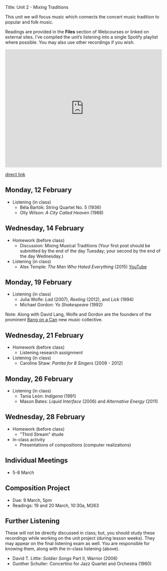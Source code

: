 Title: Unit 2 - Mixing Traditions

This unit we will focus music which connects the concert music tradition to popular and folk music.

Readings are provided in the **Files** section of Webcourses or linked on external sites. I’ve compiled the unit’s listening into a single Spotify playlist where possible. You may also use other recordings if you wish.

<iframe src="https://embed.spotify.com/?uri=spotify%3Auser%3Adavemacdo%3Aplaylist%3A1yRZ66nhTZbLyEj2ygRwNp" width="100%" height="380" frameborder="0" allowtransparency="true"></iframe>

[direct link](https://open.spotify.com/user/davemacdo/playlist/1yRZ66nhTZbLyEj2ygRwNp)

## Monday, 12 February

- Listening (in class)
	- Béla Bartók: String Quartet No. 5 (1936)
	- Olly Wilson: _A City Called Heaven_ (1988)

## Wednesday, 14 February

- Homework (before class)
	- Discussion: Mixing Musical Traditions (Your first post should be submitted by the end of the day Tuesday; your second by the end of the day Wednesday.)
- Listening (in class)
	- Alex Temple: _The Man Who Hated Everything_ (2015) [YouTube](https://youtu.be/ieatSGff-rE)

## Monday, 19 February

- Listening (in class)
	- Julia Wolfe: _Lad_ (2007), _Reeling_ (2012), and _Lick_ (1994)
	- Michael Gordon: _Yo Shakespeare_ (1992)

Note: Along with David Lang, Wolfe and Gordon are the founders of the prominent [Bang on a Can](http://bangonacan.org/) new music collective. 

## Wednesday, 21 February

- Homework (before class)
	- Listening research assignment
- Listening (in class)
	- Caroline Shaw: _Partita for 8 Singers_ (2009 - 2012)

## Monday, 26 February

- Listening (in class)
	- Tania León: _Indígena_ (1991)
	- Mason Bates: _Liquid Interface_ (2006) and _Alternative Energy_ (2011)

## Wednesday, 28 February

- Homework (before class)
	- "Third Stream" étude
- In-class activity
	- Presentations of compositions (computer realizations)

## Individual Meetings

- 5-8 March

## Composition Project

- Due: 9 March, 5pm
- Readings: 19 and 20 March, 10:30a, M263

## Further Listening

These will not be directly discussed in class; but, you should study these recordings while working on the unit project (during lesson weeks). They may appear on the final listening exam as well. You are responsible for knowing them, along with the in-class listening (above). 

- David T. Little: _Soldier Songs_ Part II, Warrior (2006)
- Gunther Schuller: Concertino for Jazz Quartet and Orchestra (1960)
